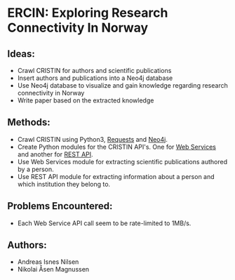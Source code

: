 # ERCIN: Exploring Research Connectivity In Norway

## Ideas:
- Crawl CRISTIN for authors and scientific publications
- Insert authors and publications into a Neo4j database
- Use Neo4j database to visualize and gain knowledge regarding research connectivity in Norway
- Write paper based on the extracted knowledge

## Methods:
- Crawl CRISTIN using Python3, [Requests](http://requests.readthedocs.io/en/master/) and [Neo4j](https://neo4j.com/developer/python/).
- Create Python modules for the CRISTIN API's. One for [Web Services](http://www.cristin.no/ressurser/dokumentasjon/web-service/) and another for [REST API](https://api.cristin.no/v2/doc/index.html).
- Use Web Services module for extracting scientific publications authored by a person.
- Use REST API module for extracting information about a person and which institution they belong to.

## Problems Encountered:
- Each Web Service API call seem to be rate-limited to 1MB/s.

## Authors:
- Andreas Isnes Nilsen
- Nikolai Åsen Magnussen
